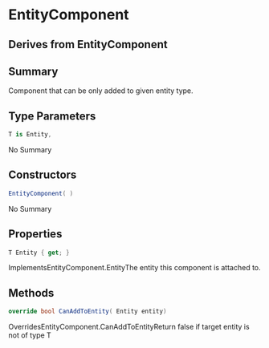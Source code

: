 # EntityComponent<T>

## Derives from EntityComponent

## Summary

Component that can be only added to given entity type.
## Type Parameters

```c#
T is Entity, 
```
No Summary
## Constructors

```c#
EntityComponent( ) 
```
No Summary
## Properties

```c#
T Entity { get; } 
```
ImplementsEntityComponent.EntityThe entity this component is attached to.
## Methods

```c#
override bool CanAddToEntity( Entity entity) 
```
OverridesEntityComponent.CanAddToEntityReturn false if target entity is not of type T
